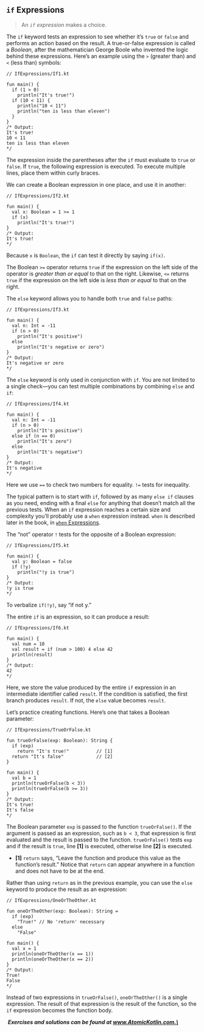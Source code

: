 ## `if` Expressions

> An *`if` expression* makes a choice.

The `if` keyword tests an expression to see whether it’s `true` or `false` and performs an action based on the result. A true-or-false expression is called a *Boolean*, after the mathematician George Boole who invented the logic behind these expressions. Here’s an example using the `>` (greater than) and `<` (less than) symbols:

```
// IfExpressions/If1.kt

fun main() {
  if (1 > 0)
    println("It's true!")
  if (10 < 11) {
    println("10 < 11")
    println("ten is less than eleven")
  }
}
/* Output:
It's true!
10 < 11
ten is less than eleven
*/
```

The expression inside the parentheses after the `if` must evaluate to `true` or `false`. If `true`, the following expression is executed. To execute multiple lines, place them within curly braces.

We can create a Boolean expression in one place, and use it in another:

```
// IfExpressions/If2.kt

fun main() {
  val x: Boolean = 1 >= 1
  if (x)
    println("It's true!")
}
/* Output:
It's true!
*/
```

Because `x` is `Boolean`, the `if` can test it directly by saying `if(x)`.

The Boolean `>=` operator returns `true` if the expression on the left side of the operator is *greater than or equal* to that on the right. Likewise, `<=` returns `true` if the expression on the left side is *less than or equal* to that on the right.

The `else` keyword allows you to handle both `true` and `false` paths:

```
// IfExpressions/If3.kt

fun main() {
  val n: Int = -11
  if (n > 0)
    println("It's positive")
  else
    println("It's negative or zero")
}
/* Output:
It's negative or zero
*/
```

The `else` keyword is only used in conjunction with `if`. You are not limited to a single check—you can test multiple combinations by combining `else` and `if`:

```
// IfExpressions/If4.kt

fun main() {
  val n: Int = -11
  if (n > 0)
    println("It's positive")
  else if (n == 0)
    println("It's zero")
  else
    println("It's negative")
}
/* Output:
It's negative
*/
```

Here we use `==` to check two numbers for equality. `!=` tests for inequality.

The typical pattern is to start with `if`, followed by as many `else if` clauses as you need, ending with a final `else` for anything that doesn’t match all the previous tests. When an `if` expression reaches a certain size and complexity you’ll probably use a `when` expression instead. `when` is described later in the book, in [`when` Expressions](javascript:void(0)).

The “not” operator `!` tests for the opposite of a Boolean expression:

```
// IfExpressions/If5.kt

fun main() {
  val y: Boolean = false
  if (!y)
    println("!y is true")
}
/* Output:
!y is true
*/
```

To verbalize `if(!y)`, say “if not y.”

The entire `if` is an expression, so it can produce a result:

```
// IfExpressions/If6.kt

fun main() {
  val num = 10
  val result = if (num > 100) 4 else 42
  println(result)
}
/* Output:
42
*/
```

Here, we store the value produced by the entire `if` expression in an intermediate identifier called `result`. If the condition is satisfied, the first branch produces `result`. If not, the `else` value becomes `result`.

Let’s practice creating functions. Here’s one that takes a Boolean parameter:

```
// IfExpressions/TrueOrFalse.kt

fun trueOrFalse(exp: Boolean): String {
  if (exp)
    return "It's true!"          // [1]
  return "It's false"            // [2]
}

fun main() {
  val b = 1
  println(trueOrFalse(b < 3))
  println(trueOrFalse(b >= 3))
}
/* Output:
It's true!
It's false
*/
```

The Boolean parameter `exp` is passed to the function `trueOrFalse()`. If the argument is passed as an expression, such as `b < 3`, that expression is first evaluated and the result is passed to the function. `trueOrFalse()` tests `exp` and if the result is `true`, line **[1]** is executed, otherwise line **[2]** is executed.

- **[1]** `return` says, “Leave the function and produce this value as the function’s result.” Notice that `return` can appear anywhere in a function and does not have to be at the end.

Rather than using `return` as in the previous example, you can use the `else` keyword to produce the result as an expression:

```
// IfExpressions/OneOrTheOther.kt

fun oneOrTheOther(exp: Boolean): String =
  if (exp)
    "True!" // No 'return' necessary
  else
    "False"

fun main() {
  val x = 1
  println(oneOrTheOther(x == 1))
  println(oneOrTheOther(x == 2))
}
/* Output:
True!
False
*/
```

Instead of two expressions in `trueOrFalse()`, `oneOrTheOther()` is a single expression. The result of that expression is the result of the function, so the `if` expression becomes the function body.

​      ***Exercises and solutions can be found at www.AtomicKotlin.com.\***